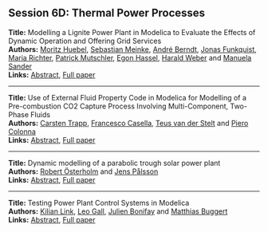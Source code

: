 <h2>Session 6D: Thermal Power Processes</h2>
<p>
<b>Title:</b> Modelling a Lignite Power Plant in Modelica to Evaluate the Effects of Dynamic Operation and Offering Grid Services<br />
<b>Authors:</b> <a href="../authors/author_138.html">Moritz Huebel</a>, <a href="../authors/author_207.html">Sebastian Meinke</a>, <a href="../authors/author_34.html">André Berndt</a>, <a href="../authors/author_102.html">Jonas Funkquist</a>, <a href="../authors/author_257.html">Maria Richter</a>, <a href="../authors/author_218.html">Patrick Mutschler</a>, <a href="../authors/author_127.html">Egon Hassel</a>, <a href="../authors/author_332.html">Harald Weber</a> and <a href="../authors/author_268.html">Manuela Sander</a><br />
<b>Links:</b> <a href="../abstracts/abstract_109.pdf">Abstract</a>, <a href="../submissions/ECP140961037_HuebelMeinkeBerndtFunkquistRichterMutschlerHasselWeberSander.pdf">Full paper</a>
</p>
<hr />
<p>
<b>Title:</b> Use of External Fluid Property Code in Modelica for Modelling of a Pre-combustion CO2 Capture Process Involving Multi-Component, Two-Phase Fluids<br />
<b>Authors:</b> <a href="../authors/author_313.html">Carsten Trapp</a>, <a href="../authors/author_53.html">Francesco Casella</a>, <a href="../authors/author_319.html">Teus van der Stelt</a> and <a href="../authors/author_60.html">Piero Colonna</a><br />
<b>Links:</b> <a href="../abstracts/abstract_110.pdf">Abstract</a>, <a href="../submissions/ECP140961047_TrappCasellaVandersteltColonna.pdf">Full paper</a>
</p>
<hr />
<p>
<b>Title:</b> Dynamic modelling of a parabolic trough solar power plant<br />
<b>Authors:</b> <a href="../authors/author_231.html">Robert Österholm</a> and <a href="../authors/author_237.html">Jens Pålsson</a><br />
<b>Links:</b> <a href="../abstracts/abstract_111.pdf">Abstract</a>, <a href="../submissions/ECP140961057_OsterholmPalsson.pdf">Full paper</a>
</p>
<hr />
<p>
<b>Title:</b> Testing Power Plant Control Systems in Modelica<br />
<b>Authors:</b> <a href="../authors/author_198.html">Kilian Link</a>, <a href="../authors/author_105.html">Leo Gall</a>, <a href="../authors/author_45.html">Julien Bonifay</a> and <a href="../authors/author_52.html">Matthias Buggert</a><br />
<b>Links:</b> <a href="../abstracts/abstract_112.pdf">Abstract</a>, <a href="../submissions/ECP140961067_LinkGallBonifayBuggert.pdf">Full paper</a>
</p>